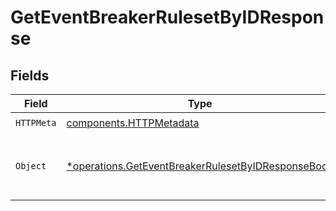 # GetEventBreakerRulesetByIDResponse


## Fields

| Field                                                                                                                   | Type                                                                                                                    | Required                                                                                                                | Description                                                                                                             |
| ----------------------------------------------------------------------------------------------------------------------- | ----------------------------------------------------------------------------------------------------------------------- | ----------------------------------------------------------------------------------------------------------------------- | ----------------------------------------------------------------------------------------------------------------------- |
| `HTTPMeta`                                                                                                              | [components.HTTPMetadata](../../models/components/httpmetadata.md)                                                      | :heavy_check_mark:                                                                                                      | N/A                                                                                                                     |
| `Object`                                                                                                                | [*operations.GetEventBreakerRulesetByIDResponseBody](../../models/operations/geteventbreakerrulesetbyidresponsebody.md) | :heavy_minus_sign:                                                                                                      | a list of Event Breaker Ruleset objects                                                                                 |